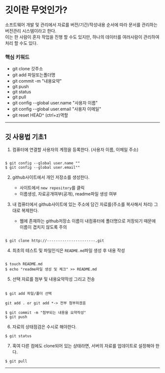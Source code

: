 # 깃이란 무엇인가?

소프트웨어 개발 및 관리에서 자료를 버전/기간/작성내용 순서에 따라 문서를 관리하는 버전관리 시스템이라고 한다.<br />
이는 한 사람이 혼자 작업을 진행 할 수도 있지만, 하나의 데이터를 여러사람이 관리하여 처리 할 수도 있다.


### 핵심 키워드

- git clone 깃주소
- git add 파일또는폴더명
- git commit -m "내용요약"
- git push
- git status
- git pull
- git config --global user.name "사용자 이름"
- git config --global user.email "사용자 이메일"
- git reset HEAD^ (ctrl+z)역할

---

## 깃 사용법 기초1

1. 컴퓨터에 연결할 사용자의 계정을 등록한다. (사용자 이름, 이메일 주소)

``` shell

$ git config --global user.name ""
$ git config --global user.email""

```

2. github사이트에서 개인 저장소를 생성한다.
    - 사이트에서 `new repository`를 클릭
    - 이름생성, 자료공개여부(공개), readme파일 생성 여부

3. 내 컴퓨터에서 github사이트에 있는 주소에 담긴 자료를(주소를 복사해서 처리) 그대로 복제한다.
   - 웹에 존재하는 github저장소 이름이 내컴퓨터에 폴더명으로 저장되기 때문에 이름이 겹치지 않도록 주의

```shall

$ git clone http://----------------------.git

```

4. 최초의 테스트 및 파일인식은 `README.md`파일 생성 후 내용 작성

``` shell

$ touch README.md
$ echo "readme파일 생성 및 체크" >> README.md

```

5. 선택 자료를 첨부 및 내용요약작성 그리고 전송

```shell

$ git add 파일/폴더 선택

git add . or git add *-> 전부 첨부하겠음

$ git commit -m "첨부되는 내용을 요약작성"
$ git push

```

6. 자료의 상태점검은 수시로 해야한다.

```shell
$ git status
```

7. 혹여 다른 컴에도  clone되어 있는 상태라면, 서버의 자료를 업데이트로 설정해야 한다.

```shell
$ git pull
```
---
